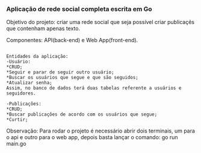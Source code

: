 <h3>Aplicação de rede social completa escrita em Go</h3>

Objetivo do projeto: criar uma rede social que seja possível criar publicaçẽs que contenham apenas texto. 

Componentes: API(back-end) e Web App(front-end).
```

Entidades da aplicação:
-Usuário:
*CRUD;
*Seguir e parar de seguir outro usuário;
*Buscar os usuários que segue e que são seguidos;
*Atualizar senha;
Assim, no banco de dados terá duas tabelas referente a usuários e seguidores. 

-Publicações:
*CRUD;
*Buscar publicações de acordo com os usuários que segue;
*Curtir;
```

Observação: Para rodar o projeto é necessário abrir dois terminais, um para o api e outro para o web app, depois basta lançar o comando: go run main.go

